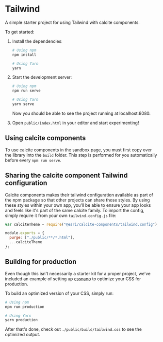 # Tailwind

A simple starter project for using Tailwind with calcite components.

To get started:

1. Install the dependencies:

   ```bash
   # Using npm
   npm install

   # Using Yarn
   yarn
   ```

2. Start the development server:

   ```bash
   # Using npm
   npm run serve

   # Using Yarn
   yarn serve
   ```

   Now you should be able to see the project running at localhost:8080.

4. Open `public/index.html` in your editor and start experimenting!

## Using calcite components

To use calcite components in the sandbox page, you must first copy over the library into the `build` folder. This step is performed for you automatically before every `npm run serve`.

## Sharing the calcite component Tailwind configuration

Calcite components makes their tailwind configuration available as part of the npm package so that other projects can share those styles. By using these styles within your own app, you'll be able to ensure your app looks and feels like it's part of the same calcite family. To import the config, simply require it from your own `tailwind.config.js` file:

```js
var calciteTheme = require("@esri/calcite-components/tailwind.config");

module.exports = {
  purge: ["./public/**/*.html"],
  ...calciteTheme
};
```

## Building for production

Even though this isn't necessarily a starter kit for a proper project, we've included an example of setting up [cssnano](https://cssnano.co/) to optimize your CSS for production.

To build an optimized version of your CSS, simply run:

```bash
# Using npm
npm run production

# Using Yarn
yarn production
```

After that's done, check out `./public/build/tailwind.css` to see the optimized output.
